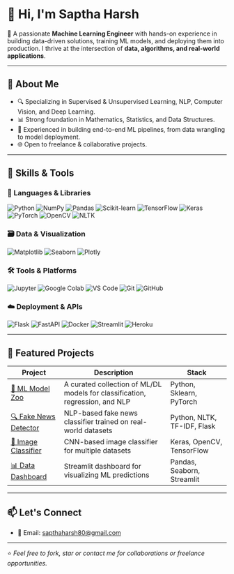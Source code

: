 # 👋 Hi, I'm Saptha Harsh

🎯 A passionate **Machine Learning Engineer** with hands-on experience in building data-driven solutions, training ML models, and deploying them into production. I thrive at the intersection of **data, algorithms, and real-world applications**.

---

## 🧠 About Me

- 🔍 Specializing in Supervised & Unsupervised Learning, NLP, Computer Vision, and Deep Learning.
- 📊 Strong foundation in Mathematics, Statistics, and Data Structures.
- 🚀 Experienced in building end-to-end ML pipelines, from data wrangling to model deployment.
- 🌐 Open to freelance & collaborative projects.

---

## 🔧 Skills & Tools

### 🧰 Languages & Libraries
![Python](https://img.shields.io/badge/Python-3776AB?style=for-the-badge&logo=python&logoColor=white)
![NumPy](https://img.shields.io/badge/NumPy-013243?style=for-the-badge&logo=numpy)
![Pandas](https://img.shields.io/badge/Pandas-150458?style=for-the-badge&logo=pandas)
![Scikit-learn](https://img.shields.io/badge/Scikit--learn-F7931E?style=for-the-badge&logo=scikitlearn&logoColor=white)
![TensorFlow](https://img.shields.io/badge/TensorFlow-FF6F00?style=for-the-badge&logo=tensorflow&logoColor=white)
![Keras](https://img.shields.io/badge/Keras-D00000?style=for-the-badge&logo=keras&logoColor=white)
![PyTorch](https://img.shields.io/badge/PyTorch-EE4C2C?style=for-the-badge&logo=pytorch&logoColor=white)
![OpenCV](https://img.shields.io/badge/OpenCV-5C3EE8?style=for-the-badge&logo=opencv&logoColor=white)
![NLTK](https://img.shields.io/badge/NLTK-183A61?style=for-the-badge)

### 🗃️ Data & Visualization
![Matplotlib](https://img.shields.io/badge/Matplotlib-11557C?style=for-the-badge)
![Seaborn](https://img.shields.io/badge/Seaborn-2D3F50?style=for-the-badge)
![Plotly](https://img.shields.io/badge/Plotly-3F4F75?style=for-the-badge)

### 🛠️ Tools & Platforms
![Jupyter](https://img.shields.io/badge/Jupyter-F37626?style=for-the-badge&logo=jupyter&logoColor=white)
![Google Colab](https://img.shields.io/badge/Google_Colab-F9AB00?style=for-the-badge&logo=googlecolab&logoColor=white)
![VS Code](https://img.shields.io/badge/VS_Code-007ACC?style=for-the-badge&logo=visualstudiocode&logoColor=white)
![Git](https://img.shields.io/badge/Git-F05032?style=for-the-badge&logo=git&logoColor=white)
![GitHub](https://img.shields.io/badge/GitHub-181717?style=for-the-badge&logo=github)

### ☁️ Deployment & APIs
![Flask](https://img.shields.io/badge/Flask-000000?style=for-the-badge&logo=flask&logoColor=white)
![FastAPI](https://img.shields.io/badge/FastAPI-009688?style=for-the-badge&logo=fastapi)
![Docker](https://img.shields.io/badge/Docker-2496ED?style=for-the-badge&logo=docker&logoColor=white)
![Streamlit](https://img.shields.io/badge/Streamlit-FF4B4B?style=for-the-badge&logo=streamlit&logoColor=white)
![Heroku](https://img.shields.io/badge/Heroku-430098?style=for-the-badge&logo=heroku&logoColor=white)

---

## 📁 Featured Projects

| Project | Description | Stack |
|--------|-------------|--------|
| [🧠 ML Model Zoo](https://github.com/your-username/ml-model-zoo) | A curated collection of ML/DL models for classification, regression, and NLP | Python, Sklearn, PyTorch |
| [🔍 Fake News Detector](https://github.com/your-username/fake-news-detector) | NLP-based fake news classifier trained on real-world datasets | Python, NLTK, TF-IDF, Flask |
| [📸 Image Classifier](https://github.com/your-username/image-classifier-cnn) | CNN-based image classifier for multiple datasets | Keras, OpenCV, TensorFlow |
| [📊 Data Dashboard](https://github.com/your-username/data-dashboard-streamlit) | Streamlit dashboard for visualizing ML predictions | Pandas, Seaborn, Streamlit |

---

## 📫 Let's Connect

- 📧 Email: [sapthaharsh80@gmail.com](mailto:sapthaharsh80@gmail.com)

---

⭐ _Feel free to fork, star or contact me for collaborations or freelance opportunities._
